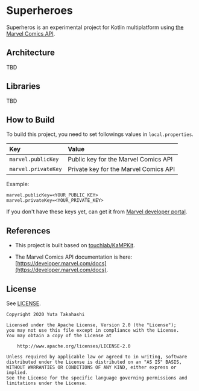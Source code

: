 # Superheroes

Superheros is an experimental project for Kotlin multiplatform using [the Marvel Comics API](https://developer.marvel.com/).

## Architecture

TBD

## Libraries

TBD

## How to Build

To build this project, you need to set followings values in `local.properties`.

| Key | Value |
|:----|:------|
| `marvel.publicKey` | Public key for the Marvel Comics API  |
| `marvel.privateKey` | Private key for the Marvel Comics API |

Example:

```
marvel.publicKey=<YOUR_PUBLIC_KEY>
marvel.privateKey=<YOUR_PRIVATE_KEY>
```

If you don't have these keys yet, can get it from [Marvel developer portal](https://developer.marvel.com/documentation/getting_started).

## References

- This project is built based on [touchlab/KaMPKit](https://github.com/touchlab/KaMPKit).

- The Marvel Comics API documentation is here: [https://developer.marvel.com/docs](https://developer.marvel.com/docs).

## License

See [LICENSE](https://github.com/yt-tkhs/superheroes/blob/master/LICENSE).

```
Copyright 2020 Yuta Takahashi

Licensed under the Apache License, Version 2.0 (the "License");
you may not use this file except in compliance with the License.
You may obtain a copy of the License at

    http://www.apache.org/licenses/LICENSE-2.0

Unless required by applicable law or agreed to in writing, software
distributed under the License is distributed on an "AS IS" BASIS,
WITHOUT WARRANTIES OR CONDITIONS OF ANY KIND, either express or implied.
See the License for the specific language governing permissions and
limitations under the License.
```
